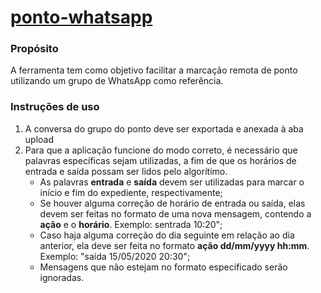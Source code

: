 # [ponto-whatsapp](https://leonardodiegues.shinyapps.io/ponto-whatsapp/)

### Propósito
A ferramenta tem como objetivo facilitar a marcação remota de ponto utilizando um grupo de WhatsApp como referência.

### Instruções de uso
1. A conversa do grupo do ponto deve ser exportada e anexada à aba upload
2. Para que a aplicação funcione do modo correto, é necessário que palavras específicas sejam utilizadas, a fim de que os horários de entrada e saída possam ser lidos pelo algorítimo.
    * As palavras __entrada__ e __saída__ devem ser utilizadas para marcar o início e fim do expediente, respectivamente;
    * Se houver alguma correção de horário de entrada ou saída, elas devem ser feitas no formato de uma nova mensagem, contendo a __ação__ e o __horário__. Exemplo: sentrada 10:20";
    * Caso haja alguma correção do dia seguinte em relação ao dia anterior, ela deve ser feita no formato __ação dd/mm/yyyy hh:mm__. Exemplo: "saída 15/05/2020 20:30";
    * Mensagens que não estejam no formato especificado serão ignoradas.